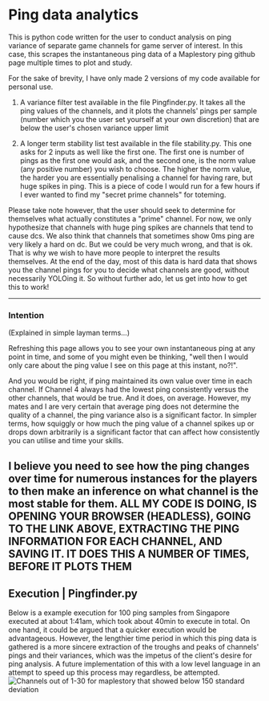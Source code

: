 # Ping data analytics 
 This is python code written for the user to conduct analysis on ping variance of separate game channels for game server of interest. In this case, this scrapes the instantaneous ping data of a Maplestory ping github page multiple times to plot and study.


For the sake of brevity, I have only made 2 versions of my code available for personal use. 

1. A variance filter test available in the file Pingfinder.py. It takes all the ping values of the channels, and it plots the channels' pings per sample (number which you the user set yourself at your own discretion) that are below the user's chosen variance upper limit

2. A longer term stability list test available in the file stability.py. This one asks for 2 inputs as well like the first one. The first one is number of pings as the first one would ask, and the second one, is the norm value (any positive number) you wish to choose. The higher the norm value, the harder you are essentially penalising a channel for having rare, but huge spikes in ping. This is a piece of code I would run for a few hours if I ever wanted to find my "secret prime channels" for toteming. 

Please take note however, that the user should seek to determine for themselves what actually constitutes a "prime" channel. For now, we only hypothesize that channels with huge ping spikes are channels that tend to cause dcs. We also think that channels that sometimes show 0ms ping are very likely a hard on dc. But we could be very much wrong, and that is ok. That is why we wish to have more people to interpret the results themselves. At the end of the day, most of this data is hard data that shows you the channel pings for you to decide what channels are good, without necessarily YOLOing it. So without further ado, let us get into how to get this to work!

--------------------------------------------- 


### Intention
(Explained in simple layman terms...)

Refreshing this page allows you to see your own instantaneous ping at any point in time, and some of you might even be thinking, "well then I would only care about the ping value I see on this page at this instant, no?!".

And you would be right, if ping maintained its own value over time in each channel. If Channel 4 always had the lowest ping consistently versus the other channels, that would be true. And it does, on average. However, my mates and I are very certain that average ping does not determine the quality of a channel, the ping variance also is a significant factor. In simpler terms, how squiggly or how much the ping value of a channel spikes up or drops down arbitrarily is a significant factor that can affect how consistently you can utilise and time your skills. 

I believe you need to see how the ping changes over time for numerous instances for the players to then make an inference on what channel is the most stable for them. ALL MY CODE IS DOING, IS OPENING YOUR BROWSER (HEADLESS), GOING TO THE LINK ABOVE, EXTRACTING THE PING INFORMATION FOR EACH CHANNEL, AND SAVING IT. IT DOES THIS A NUMBER OF TIMES, BEFORE IT PLOTS THEM
--------------------------------------------- 

## Execution | Pingfinder.py


Below is a example execution for 100 ping samples from Singapore executed at about 1:41am, which took about 40min to execute in total. On one hand, it could be argued that a quicker execution would be advantageous. However, the lengthier time period in which this ping data is gathered is a more sincere extraction of the troughs and peaks of channels' pings and their variances, which was the impetus of the client's desire for ping analysis. A future implementation of this with a low level language in an attempt to speed up this process may regardless, be attempted.
![Channels out of 1-30 for maplestory that showed below 150 standard deviation](https://user-images.githubusercontent.com/100022747/210152841-daf7dcab-dcfe-49da-8c78-f4f2481f2831.png)


